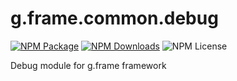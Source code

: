 # g.frame.common.debug

[![NPM Package][npm]][npm-url]
[![NPM Downloads][npm-downloads]][npmtrends-url]
![NPM License][npm-license]

Debug module for g.frame framework

[npm]: https://img.shields.io/npm/v/@g.frame/common.debug?style=for-the-badge
[npm-url]: https://www.npmjs.com/package/@g.frame/common.debug

[npm-downloads]: https://img.shields.io/npm/dw/@g.frame/common.debug?style=for-the-badge
[npmtrends-url]: https://www.npmtrends.com/@g.frame/common.debug

[npm-license]: https://img.shields.io/npm/l/@g.frame/common.debug?style=for-the-badge
